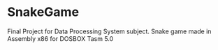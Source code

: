 # SnakeGame
Final Project for Data Processing System subject. Snake game made in Assembly x86 for DOSBOX Tasm 5.0
